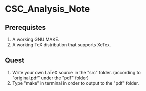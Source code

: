 # CSC_Analysis_Note

## Prerequistes
1.  A working GNU MAKE.
2.  A working TeX distribution that supports XeTex.

## Quest
1. Write your own LaTeX source in the "src" folder. (according to "original.pdf" under the "pdf" folder)
2. Type "make" in terminal in order to output to the "pdf" folder.
